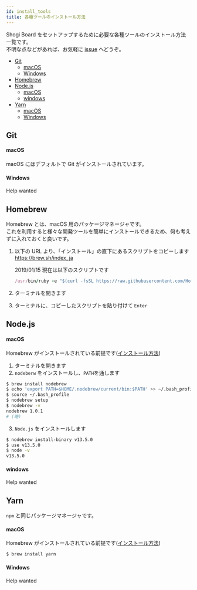 ```yaml
---
id: install_tools
title: 各種ツールのインストール方法
---
```


Shogi Board をセットアップするために必要な各種ツールのインストール方法一覧です。  
不明な点などがあれば、お気軽に
<u>[issue](https://github.com/murosan/shogi-board/issues)</u> へどうぞ。

- [Git](#git)
  - [macOS](#macos)
  - [Windows](#windows)
- [Homebrew](#homebrew)
- [Node.js](#nodejs)
  - [macOS](#macos-1)
  - [windows](#windows)
- [Yarn](#yarn)
  - [macOS](#macos-2)
  - [Windows](#windows-1)

## Git

#### macOS

macOS にはデフォルトで Git がインストールされています。

#### Windows

Help wanted

## Homebrew

Homebrew とは、macOS 用のパッケージマネージャです。  
これを利用すると様々な開発ツールを簡単にインストールできるため、何も考えずに入れておくと良いです。

1. 以下の URL より、「インストール」の直下にあるスクリプトをコピーします  
   <u>https://brew.sh/index_ja</u>

   2019/01/15 現在は以下のスクリプトです

   ```ruby
   /usr/bin/ruby -e "$(curl -fsSL https://raw.githubusercontent.com/Homebrew/install/master/install)"
   ```

2. ターミナルを開きます
3. ターミナルに、コピーしたスクリプトを貼り付けて `Enter`

## Node.js

#### macOS

Homebrew がインストールされている前提です(<u>[インストール方法](#homebrew)</u>)

1. ターミナルを開きます
2. `nodeberw` をインストールし、`PATH`を通します

```sh
$ brew install nodebrew
$ echo 'export PATH=$HOME/.nodebrew/current/bin:$PATH' >> ~/.bash_profile
$ source ~/.bash_profile
$ nodebrew setup
$ nodebrew -v
nodebrew 1.0.1
# (略)
```

3. `Node.js` をインストールします

```sh
$ nodebrew install-binary v13.5.0
$ use v13.5.0
$ node -v
v13.5.0
```

#### windows

Help wanted

## Yarn

`npm` と同じパッケージマネージャです。

#### macOS

Homebrew がインストールされている前提です(<u>[インストール方法](#homebrew)</u>)

```sh
$ brew install yarn
```

#### Windows

Help wanted
